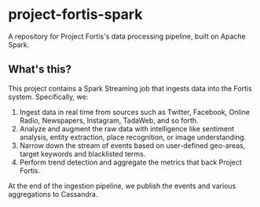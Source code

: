 # project-fortis-spark

A repository for Project Fortis's data processing pipeline, built on Apache Spark.

## What's this? ##

This project contains a Spark Streaming job that ingests data into the Fortis system. Specifically, we:

1. Ingest data in real time from sources such as Twitter, Facebook, Online Radio, Newspapers, Instagram, TadaWeb, and so forth.
2. Analyze and augment the raw data with intelligence like sentiment analysis, entity extraction, place recognition, or image understanding.
3. Narrow down the stream of events based on user-defined geo-areas, target keywords and blacklisted terms.
4. Perform trend detection and aggregate the metrics that back Project Fortis.

At the end of the ingestion pipeline, we publish the events and various aggregations to Cassandra.
